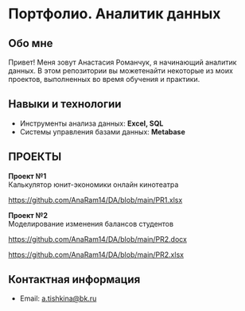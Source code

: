 # Портфолио. Аналитик данных
## Обо мне
Привет! Меня зовут Анастасия Романчук, я начинающий аналитик данных. В этом репозитории вы можетенайти некоторые из моих проектов, выполненных во время обучения и практики.
##  Навыки и технологии
- Инструменты анализа данных: **Excel, SQL** 
- Системы управления базами данных: **Metabase**
## ПРОЕКТЫ
**Проект №1**\
Калькулятор юнит-экономики онлайн кинотеатра 

https://github.com/AnaRam14/DA/blob/main/PR1.xlsx

**Проект №2**\
Моделирование изменения балансов студентов

https://github.com/AnaRam14/DA/blob/main/PR2.docx

https://github.com/AnaRam14/DA/blob/main/PR2.xlsx

## Контактная информация
- Email: a.tishkina@bk.ru

